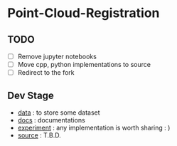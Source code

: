 # Point-Cloud-Registration

## TODO
- [ ] Remove jupyter notebooks
- [ ] Move cpp, python implementations to source
- [ ] Redirect to the fork
## Dev Stage
* [data](./data) : to store some dataset
* [docs](./docs) : documentations 
* [experiment](./experiment) : any implementation is worth sharing : ) 
* [source](./source) : T.B.D.
